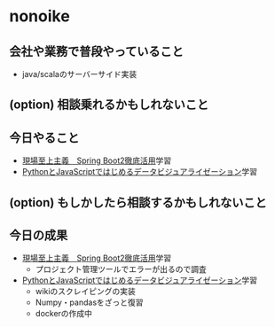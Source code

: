 # nonoike

## 会社や業務で普段やっていること
- java/scalaのサーバーサイド実装

## (option) 相談乗れるかもしれないこと

## 今日やること
- [現場至上主義　Spring Boot2徹底活用](http://www.socym.co.jp/book/1185)学習
- [PythonとJavaScriptではじめるデータビジュアライゼーション](https://www.oreilly.co.jp/books/9784873118086/)学習

## (option) もしかしたら相談するかもしれないこと

## 今日の成果
- [現場至上主義　Spring Boot2徹底活用](http://www.socym.co.jp/book/1185)学習
  - プロジェクト管理ツールでエラーが出るので調査
- [PythonとJavaScriptではじめるデータビジュアライゼーション](https://www.oreilly.co.jp/books/9784873118086/)学習
  - wikiのスクレイピングの実装
  - Numpy・pandasをざっと復習
  - dockerの作成中
 
